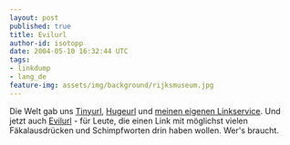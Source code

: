 ```yaml
---
layout: post
published: true
title: Evilurl
author-id: isotopp
date: 2004-05-10 16:32:44 UTC
tags:
- linkdump
- lang_de
feature-img: assets/img/background/rijksmuseum.jpg
---
```

Die Welt gab uns <a href="http://blog.koehntopp.de/archives/153_Tinyurl__Hugeurl.html">Tinyurl</a>, <a href="http://blog.koehntopp.de/archives/153_Tinyurl__Hugeurl.html">Hugeurl</a> und <a href="http://kris.koehntopp.de/service/link">meinen eigenen Linkservice</a>. Und jetzt auch <a href="http://evilurl.com/">Evilurl</a> - für Leute, die einen Link mit möglichst vielen Fäkalausdrücken und Schimpfworten drin haben wollen. Wer's braucht.<br clear='all' />
